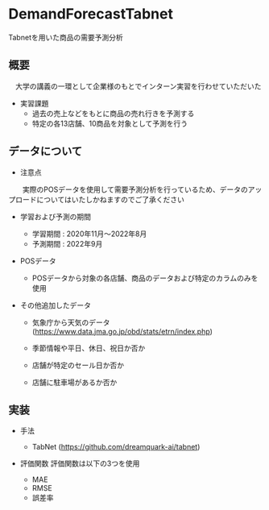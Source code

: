 # DemandForecastTabnet
Tabnetを用いた商品の需要予測分析

## 概要
　大学の講義の一環として企業様のもとでインターン実習を行わせていただいた
 
- 実習課題
  - 過去の売上などをもとに商品の売れ行きを予測する
  - 特定の各13店舗、10商品を対象として予測を行う

## データについて
- 注意点

　　実際のPOSデータを使用して需要予測分析を行っているため、データのアップロードについてはいたしかねますのでご了承ください
 
- 学習および予測の期間

  - 学習期間 : 2020年11月～2022年8月
  - 予測期間 : 2022年9月
  
- POSデータ

  - POSデータから対象の各店舗、商品のデータおよび特定のカラムのみを使用

- その他追加したデータ
  - 気象庁から天気のデータ
    (https://www.data.jma.go.jp/obd/stats/etrn/index.php)
    
  - 季節情報や平日、休日、祝日か否か
 
  - 店舗が特定のセール日か否か
  
  - 店舗に駐車場があるか否か

## 実装
- 手法
  - TabNet
  (https://github.com/dreamquark-ai/tabnet)

- 評価関数
  評価関数は以下の3つを使用
  - MAE
  - RMSE
  - 誤差率

  
